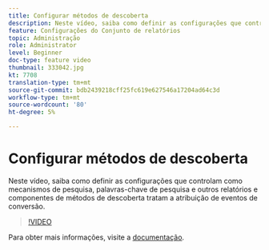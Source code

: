```yaml
---
title: Configurar métodos de descoberta
description: Neste vídeo, saiba como definir as configurações que controlam como mecanismos de pesquisa, palavras-chave de pesquisa e outros relatórios e componentes de métodos de descoberta tratam a atribuição de eventos de conversão.
feature: Configurações do Conjunto de relatórios
topic: Administração
role: Administrator
level: Beginner
doc-type: feature video
thumbnail: 333042.jpg
kt: 7708
translation-type: tm+mt
source-git-commit: bdb2439218cff25fc619e627546a17204ad64c3d
workflow-type: tm+mt
source-wordcount: '80'
ht-degree: 5%

---
```



# Configurar métodos de descoberta

Neste vídeo, saiba como definir as configurações que controlam como mecanismos de pesquisa, palavras-chave de pesquisa e outros relatórios e componentes de métodos de descoberta tratam a atribuição de eventos de conversão.

>[!VIDEO](https://video.tv.adobe.com/v/333042/?quality=12&learn=on)

Para obter mais informações, visite a [documentação](https://experienceleague.adobe.com/docs/analytics/admin/admin-tools/finding-methods.html).
